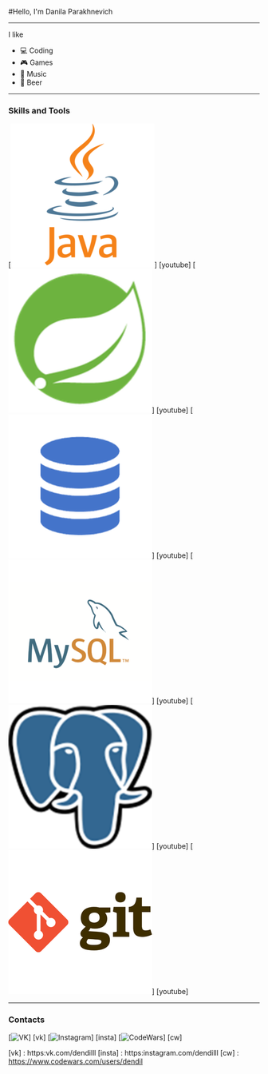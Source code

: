 #Hello, I'm Danila Parakhnevich
____
I like
+ :computer: Coding
+ :video_game: Games
+ :musical_note: Music
+ :beer: Beer 

____

### Skills and Tools
[<img aligh="left" alt="Java" witth="26px" src="https://raw.githubusercontent.com/github/explore/5b3600551e122a3277c2c5368af2ad5725ffa9a1/topics/java/java.png" />] [youtube]
[<img aligh="left" alt="Spring/Spring Boot" witth="26px" src="https://raw.githubusercontent.com/github/explore/80688e429a7d4ef2fca1e82350fe8e3517d3494d/topics/spring-boot/spring-boot.png" />] [youtube]
[<img aligh="left" alt="SQL" witth="26px" src="https://raw.githubusercontent.com/github/explore/80688e429a7d4ef2fca1e82350fe8e3517d3494d/topics/sql/sql.png" />] [youtube]
[<img aligh="left" alt="MySQL" witth="26px" src="https://raw.githubusercontent.com/github/explore/80688e429a7d4ef2fca1e82350fe8e3517d3494d/topics/mysql/mysql.png" />] [youtube]
[<img aligh="left" alt="PostgreSQL" witth="26px" src="https://raw.githubusercontent.com/github/explore/80688e429a7d4ef2fca1e82350fe8e3517d3494d/topics/postgresql/postgresql.png" />] [youtube]
[<img aligh="left" alt="Git" witth="26px" src="https://raw.githubusercontent.com/github/explore/80688e429a7d4ef2fca1e82350fe8e3517d3494d/topics/git/git.png" />] [youtube]

____

### Contacts
[<img aligh="left" alt="VK" witth="26px" src="https://cdn.worldvectorlogo.com/logos/vk-com-logo.svg" />] [vk]
[<img aligh="left" alt="Instagram" witth="26px" src="https://upload.wikimedia.org/wikipedia/commons/thumb/e/e7/Instagram_logo_2016.svg/800px-Instagram_logo_2016.svg.png" />] [insta]
[<img aligh="left" alt="CodeWars" witth="26px" src="https://www.codewars.com/packs/assets/logo.61192cf7.svg" />] [cw]

[vk] : https:vk.com/dendilll
[insta] : https:instagram.com/dendilll
[cw] : https://www.codewars.com/users/dendil